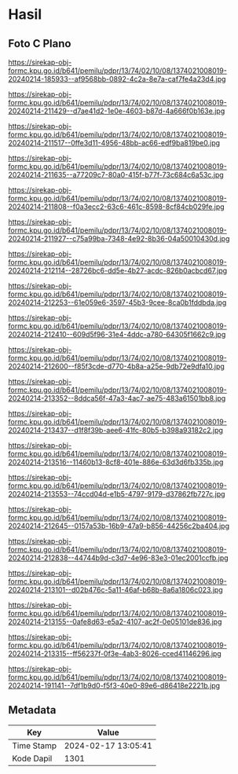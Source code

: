 # Hasil

## Foto C Plano

https://sirekap-obj-formc.kpu.go.id/b641/pemilu/pdpr/13/74/02/10/08/1374021008019-20240214-185933--af9568bb-0892-4c2a-8e7a-caf7fe4a23d4.jpg

https://sirekap-obj-formc.kpu.go.id/b641/pemilu/pdpr/13/74/02/10/08/1374021008019-20240214-211429--d7ae41d2-1e0e-4603-b87d-4a666f0b163e.jpg

https://sirekap-obj-formc.kpu.go.id/b641/pemilu/pdpr/13/74/02/10/08/1374021008019-20240214-211517--0ffe3d11-4956-48bb-ac66-edf9ba819be0.jpg

https://sirekap-obj-formc.kpu.go.id/b641/pemilu/pdpr/13/74/02/10/08/1374021008019-20240214-211635--a77209c7-80a0-415f-b77f-73c684c6a53c.jpg

https://sirekap-obj-formc.kpu.go.id/b641/pemilu/pdpr/13/74/02/10/08/1374021008019-20240214-211808--f0a3ecc2-63c6-461c-8598-8cf84cb029fe.jpg

https://sirekap-obj-formc.kpu.go.id/b641/pemilu/pdpr/13/74/02/10/08/1374021008019-20240214-211927--c75a99ba-7348-4e92-8b36-04a50010430d.jpg

https://sirekap-obj-formc.kpu.go.id/b641/pemilu/pdpr/13/74/02/10/08/1374021008019-20240214-212114--28726bc6-dd5e-4b27-acdc-826b0acbcd67.jpg

https://sirekap-obj-formc.kpu.go.id/b641/pemilu/pdpr/13/74/02/10/08/1374021008019-20240214-212253--61e059e6-3597-45b3-9cee-8ca0b1fddbda.jpg

https://sirekap-obj-formc.kpu.go.id/b641/pemilu/pdpr/13/74/02/10/08/1374021008019-20240214-212410--609d5f96-31e4-4ddc-a780-64305f1662c9.jpg

https://sirekap-obj-formc.kpu.go.id/b641/pemilu/pdpr/13/74/02/10/08/1374021008019-20240214-212600--f85f3cde-d770-4b8a-a25e-9db72e9dfa10.jpg

https://sirekap-obj-formc.kpu.go.id/b641/pemilu/pdpr/13/74/02/10/08/1374021008019-20240214-213352--8ddca56f-47a3-4ac7-ae75-483a61501bb8.jpg

https://sirekap-obj-formc.kpu.go.id/b641/pemilu/pdpr/13/74/02/10/08/1374021008019-20240214-213437--d1f8f39b-aee6-41fc-80b5-b398a93182c2.jpg

https://sirekap-obj-formc.kpu.go.id/b641/pemilu/pdpr/13/74/02/10/08/1374021008019-20240214-213516--11460b13-8cf8-401e-886e-63d3d6fb335b.jpg

https://sirekap-obj-formc.kpu.go.id/b641/pemilu/pdpr/13/74/02/10/08/1374021008019-20240214-213553--74ccd04d-e1b5-4797-9179-d37862fb727c.jpg

https://sirekap-obj-formc.kpu.go.id/b641/pemilu/pdpr/13/74/02/10/08/1374021008019-20240214-212645--0157a53b-16b9-47a9-b856-44256c2ba404.jpg

https://sirekap-obj-formc.kpu.go.id/b641/pemilu/pdpr/13/74/02/10/08/1374021008019-20240214-212838--44744b9d-c3d7-4e96-83e3-01ec2001ccfb.jpg

https://sirekap-obj-formc.kpu.go.id/b641/pemilu/pdpr/13/74/02/10/08/1374021008019-20240214-213101--d02b476c-5a11-46af-b68b-8a6a1806c023.jpg

https://sirekap-obj-formc.kpu.go.id/b641/pemilu/pdpr/13/74/02/10/08/1374021008019-20240214-213155--0afe8d63-e5a2-4107-ac2f-0e05101de836.jpg

https://sirekap-obj-formc.kpu.go.id/b641/pemilu/pdpr/13/74/02/10/08/1374021008019-20240214-213315--ff56237f-0f3e-4ab3-8026-cced41146296.jpg

https://sirekap-obj-formc.kpu.go.id/b641/pemilu/pdpr/13/74/02/10/08/1374021008019-20240214-191141--7df1b9d0-f5f3-40e0-89e6-d86418e2221b.jpg


## Metadata

| Key        | Value               |
| ---------- | ------------------- |
| Time Stamp | 2024-02-17 13:05:41 |
| Kode Dapil | 1301                |



